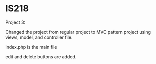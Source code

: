 # IS218
Project 3:

Changed the project from regular project to MVC pattern project using views, model, and controller file. 

index.php is the main file

edit and delete buttons are added.
